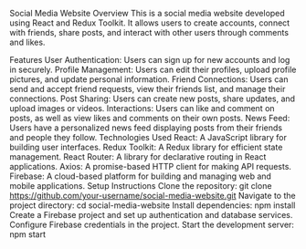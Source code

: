 Social Media Website
Overview
This is a social media website developed using React and Redux Toolkit. It allows users to create accounts, connect with friends, share posts, and interact with other users through comments and likes.

Features
User Authentication: Users can sign up for new accounts and log in securely.
Profile Management: Users can edit their profiles, upload profile pictures, and update personal information.
Friend Connections: Users can send and accept friend requests, view their friends list, and manage their connections.
Post Sharing: Users can create new posts, share updates, and upload images or videos.
Interactions: Users can like and comment on posts, as well as view likes and comments on their own posts.
News Feed: Users have a personalized news feed displaying posts from their friends and people they follow.
Technologies Used
React: A JavaScript library for building user interfaces.
Redux Toolkit: A Redux library for efficient state management.
React Router: A library for declarative routing in React applications.
Axios: A promise-based HTTP client for making API requests.
Firebase: A cloud-based platform for building and managing web and mobile applications.
Setup Instructions
Clone the repository: git clone https://github.com/your-username/social-media-website.git
Navigate to the project directory: cd social-media-website
Install dependencies: npm install
Create a Firebase project and set up authentication and database services.
Configure Firebase credentials in the project.
Start the development server: npm start
